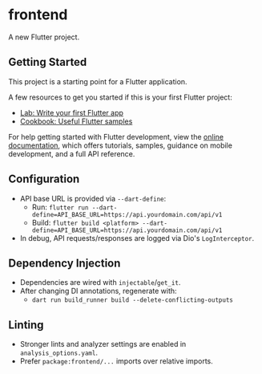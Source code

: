 # frontend

A new Flutter project.

## Getting Started

This project is a starting point for a Flutter application.

A few resources to get you started if this is your first Flutter project:

- [Lab: Write your first Flutter app](https://docs.flutter.dev/get-started/codelab)
- [Cookbook: Useful Flutter samples](https://docs.flutter.dev/cookbook)

For help getting started with Flutter development, view the
[online documentation](https://docs.flutter.dev/), which offers tutorials,
samples, guidance on mobile development, and a full API reference.

## Configuration

- API base URL is provided via `--dart-define`:
  - Run: `flutter run --dart-define=API_BASE_URL=https://api.yourdomain.com/api/v1`
  - Build: `flutter build <platform> --dart-define=API_BASE_URL=https://api.yourdomain.com/api/v1`
- In debug, API requests/responses are logged via Dio's `LogInterceptor`.

## Dependency Injection

- Dependencies are wired with `injectable`/`get_it`.
- After changing DI annotations, regenerate with:
  - `dart run build_runner build --delete-conflicting-outputs`

## Linting

- Stronger lints and analyzer settings are enabled in `analysis_options.yaml`.
- Prefer `package:frontend/...` imports over relative imports.
